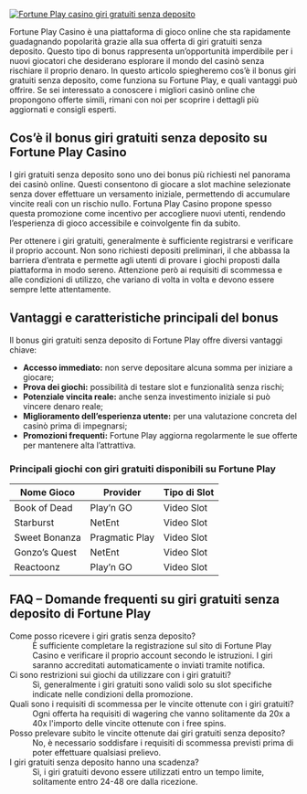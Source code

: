 [![Fortune Play casino giri gratuiti senza deposito](https://123-caf.pages.dev/gitsignup.png)](https://vrmoo.ru/Bt82HjjY)

<div>   <p>Fortune Play Casino è una piattaforma di gioco online che sta rapidamente guadagnando popolarità grazie alla sua offerta di giri gratuiti senza deposito. Questo tipo di bonus rappresenta un’opportunità imperdibile per i nuovi giocatori che desiderano esplorare il mondo del casinò senza rischiare il proprio denaro. In questo articolo spiegheremo cos’è il bonus giri gratuiti senza deposito, come funziona su Fortune Play, e quali vantaggi può offrire. Se sei interessato a conoscere i migliori casinò online che propongono offerte simili, rimani con noi per scoprire i dettagli più aggiornati e consigli esperti.</p>    <h2>Cos’è il bonus giri gratuiti senza deposito su Fortune Play Casino</h2>   <p>I giri gratuiti senza deposito sono uno dei bonus più richiesti nel panorama dei casinò online. Questi consentono di giocare a slot machine selezionate senza dover effettuare un versamento iniziale, permettendo di accumulare vincite reali con un rischio nullo. Fortuna Play Casino propone spesso questa promozione come incentivo per accogliere nuovi utenti, rendendo l’esperienza di gioco accessibile e coinvolgente fin da subito.</p>   <p>Per ottenere i giri gratuiti, generalmente è sufficiente registrarsi e verificare il proprio account. Non sono richiesti depositi preliminari, il che abbassa la barriera d’entrata e permette agli utenti di provare i giochi proposti dalla piattaforma in modo sereno. Attenzione però ai requisiti di scommessa e alle condizioni di utilizzo, che variano di volta in volta e devono essere sempre lette attentamente.</p>    <h2>Vantaggi e caratteristiche principali del bonus</h2>   <p>Il bonus giri gratuiti senza deposito di Fortune Play offre diversi vantaggi chiave: </p>   <ul>     <li><strong>Accesso immediato:</strong> non serve depositare alcuna somma per iniziare a giocare;</li>     <li><strong>Prova dei giochi:</strong> possibilità di testare slot e funzionalità senza rischi;</li>     <li><strong>Potenziale vincita reale:</strong> anche senza investimento iniziale si può vincere denaro reale;</li>     <li><strong>Miglioramento dell’esperienza utente:</strong> per una valutazione concreta del casinò prima di impegnarsi;</li>     <li><strong>Promozioni frequenti:</strong> Fortune Play aggiorna regolarmente le sue offerte per mantenere alta l’attrattiva.</li>   </ul>    <h3>Principali giochi con giri gratuiti disponibili su Fortune Play</h3>   <table>     <thead>       <tr>         <th>Nome Gioco</th>         <th>Provider</th>         <th>Tipo di Slot</th>       </tr>     </thead>     <tbody>       <tr>         <td>Book of Dead</td>         <td>Play’n GO</td>         <td>Video Slot</td>       </tr>       <tr>         <td>Starburst</td>         <td>NetEnt</td>         <td>Video Slot</td>       </tr>       <tr>         <td>Sweet Bonanza</td>         <td>Pragmatic Play</td>         <td>Video Slot</td>       </tr>       <tr>         <td>Gonzo’s Quest</td>         <td>NetEnt</td>         <td>Video Slot</td>       </tr>       <tr>         <td>Reactoonz</td>         <td>Play’n GO</td>         <td>Video Slot</td>       </tr>     </tbody>   </table>    <h2>FAQ – Domande frequenti su giri gratuiti senza deposito di Fortune Play</h2>   <dl>     <dt>Come posso ricevere i giri gratis senza deposito?</dt>     <dd>È sufficiente completare la registrazione sul sito di Fortune Play Casino e verificare il proprio account secondo le istruzioni. I giri saranno accreditati automaticamente o inviati tramite notifica.</dd>        <dt>Ci sono restrizioni sui giochi da utilizzare con i giri gratuiti?</dt>     <dd>Sì, generalmente i giri gratuiti sono validi solo su slot specifiche indicate nelle condizioni della promozione.</dd>        <dt>Quali sono i requisiti di scommessa per le vincite ottenute con i giri gratuiti?</dt>     <dd>Ogni offerta ha requisiti di wagering che vanno solitamente da 20x a 40x l'importo delle vincite ottenute con i free spins.</dd>        <dt>Posso prelevare subito le vincite ottenute dai giri gratuiti senza deposito?</dt>     <dd>No, è necessario soddisfare i requisiti di scommessa previsti prima di poter effettuare qualsiasi prelievo.</dd>        <dt>I giri gratuiti senza deposito hanno una scadenza?</dt>     <dd>Sì, i giri gratuiti devono essere utilizzati entro un tempo limite, solitamente entro 24-48 ore dalla ricezione.</dd>   </dl>   </div>
